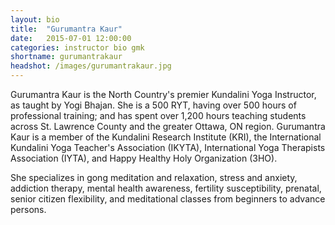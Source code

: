 ```yaml
---
layout: bio
title:  "Gurumantra Kaur"
date:   2015-07-01 12:00:00
categories: instructor bio gmk
shortname: gurumantrakaur
headshot: /images/gurumantrakaur.jpg
---
```

Gurumantra Kaur is the North Country's premier Kundalini Yoga Instructor, as taught by Yogi Bhajan. 
She is a 500 RYT, having over 500 hours of professional training; and has spent over 1,200 hours 
teaching students across St. Lawrence County and the greater Ottawa, ON region. Gurumantra Kaur is 
a member of the Kundalini Research Institute (KRI), the International Kundalini Yoga Teacher's Association (IKYTA), International Yoga Therapists Association (IYTA), and Happy Healthy Holy Organization (3HO).

She specializes in gong meditation and relaxation, stress and anxiety, addiction therapy, mental health awareness, fertility susceptibility, prenatal, senior citizen flexibility, and meditational classes from beginners to advance persons.
